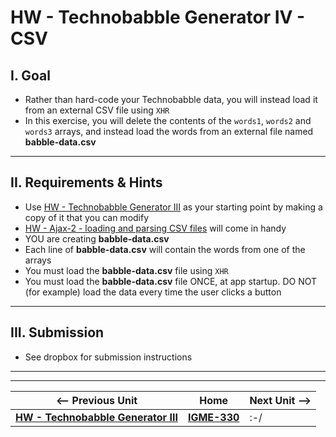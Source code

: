 # HW - Technobabble Generator IV - CSV

## I. Goal

- Rather than hard-code your Technobabble data, you will instead load it from an external CSV file using `XHR`
- In this exercise, you will delete the contents of the `words1`, `words2` and `words3` arrays, and instead load the words from an external file named **babble-data.csv**

<hr>

## II. Requirements & Hints

- Use [HW - Technobabble Generator III](HW-technobabble-3.md) as your starting point by making a copy of it that you can modify
- [HW - Ajax-2 - loading and parsing CSV files](https://github.com/tonethar/IGME-330-Master/blob/master/notes/HW-ajax-2.md) will come in handy
- YOU are creating **babble-data.csv**
- Each line of **babble-data.csv** will contain the words from one of the arrays
- You must load the **babble-data.csv** file using `XHR`
- You must load the **babble-data.csv** file ONCE, at app startup. DO NOT (for example) load the data every time the user clicks a button

<hr>

## III. Submission
- See dropbox for submission instructions



<hr><hr>

| <-- Previous Unit | Home | Next Unit -->
| --- | --- | --- 
|  [**HW - Technobabble Generator III**](HW-technobabble-3.md) |  [**IGME-330**](../README.md) | :-/
